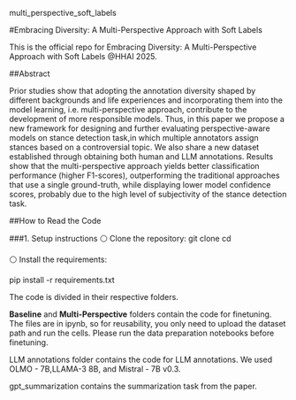 multi_perspective_soft_labels

#Embracing Diversity: A Multi-Perspective Approach with Soft Labels

This is the official repo for Embracing Diversity: A Multi-Perspective Approach with Soft Labels @HHAI 2025.

##Abstract

Prior studies show that adopting the annotation diversity shaped by different backgrounds and life experiences and incorporating them into the model learning, i.e. multi-perspective approach, contribute to the development of more responsible models. Thus, in this paper we propose a new framework for designing and further evaluating perspective-aware models on stance detection task,in which multiple annotators assign stances based on a controversial topic. We also share a new dataset established through obtaining both human and LLM annotations. Results show that the multi-perspective approach yields better classification performance (higher F1-scores), outperforming the traditional approaches that use a single ground-truth, while displaying lower model confidence scores, probably due to the high level of subjectivity of the stance detection task.

##How to Read the Code

###1. Setup instructions
⚪ Clone the repository:
git clone <repository-link>
cd <repository-directory>

⚪ Install the requirements:

pip install -r requirements.txt


The code is divided in their respective folders.

**Baseline** and **Multi-Perspective** folders contain the code for finetuning. The files are in ipynb, so for reusability, you only need to upload the dataset path and run the cells. Please run the data preparation notebooks before finetuning.

LLM annotations folder contains the code for LLM annotations. We used OLMO - 7B,LLAMA-3 8B, and Mistral - 7B v0.3.

gpt_summarization contains the summarization task from the paper.
